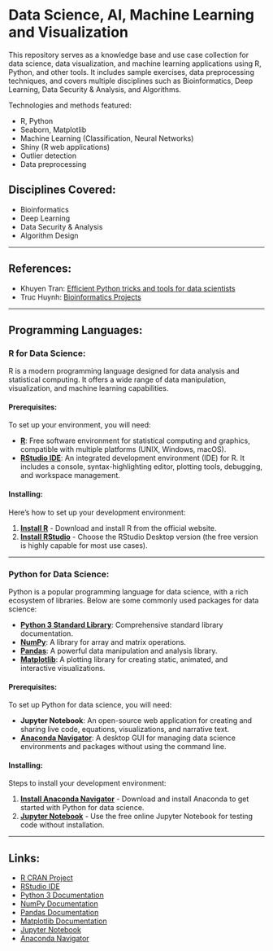 # Data Science, AI, Machine Learning and Visualization

This repository serves as a knowledge base and use case collection for data science, data visualization, and machine learning applications using R, Python, and other tools. It includes sample exercises, data preprocessing techniques, and covers multiple disciplines such as Bioinformatics, Deep Learning, Data Security & Analysis, and Algorithms.

Technologies and methods featured:
- R, Python
- Seaborn, Matplotlib
- Machine Learning (Classification, Neural Networks)
- Shiny (R web applications)
- Outlier detection
- Data preprocessing

## Disciplines Covered:
- Bioinformatics
- Deep Learning
- Data Security & Analysis
- Algorithm Design

---

## References:
- Khuyen Tran: [Efficient Python tricks and tools for data scientists](https://khuyentran1401.github.io/Efficient_Python_tricks_and_tools_for_data_scientists/README.html)
- Truc Huynh: [Bioinformatics Projects](https://rpubs.com/jackyhuynh87)

---

## Programming Languages:

### R for Data Science:

R is a modern programming language designed for data analysis and statistical computing. It offers a wide range of data manipulation, visualization, and machine learning capabilities.

#### Prerequisites:

To set up your environment, you will need:
- **[R](https://www.r-project.org/)**: Free software environment for statistical computing and graphics, compatible with multiple platforms (UNIX, Windows, macOS).
- **[RStudio IDE](https://rstudio.com/)**: An integrated development environment (IDE) for R. It includes a console, syntax-highlighting editor, plotting tools, debugging, and workspace management.

#### Installing:

Here’s how to set up your development environment:
1. **[Install R](https://www.r-project.org/)** - Download and install R from the official website.
2. **[Install RStudio](https://rstudio.com/products/rstudio/#:~:text=RStudio%20Take%20control%20of%20your%20R%20code)** - Choose the RStudio Desktop version (the free version is highly capable for most use cases).

---

### Python for Data Science:

Python is a popular programming language for data science, with a rich ecosystem of libraries. Below are some commonly used packages for data science:

- **[Python 3 Standard Library](https://docs.python.org/3/index.html)**: Comprehensive standard library documentation.
- **[NumPy](https://numpy.org/doc/stable/reference/index.html)**: A library for array and matrix operations.
- **[Pandas](https://pandas.pydata.org/docs/)**: A powerful data manipulation and analysis library.
- **[Matplotlib](https://matplotlib.org/2.0.2/index.html)**: A plotting library for creating static, animated, and interactive visualizations.

#### Prerequisites:

To set up Python for data science, you will need:
- **Jupyter Notebook**: An open-source web application for creating and sharing live code, equations, visualizations, and narrative text.
- **[Anaconda Navigator](https://docs.anaconda.com/anaconda/navigator/install/#:~:text=Installing%20Navigator%20Navigator%20is%20automatically%20installed%20when%20you)**: A desktop GUI for managing data science environments and packages without using the command line.

#### Installing:

Steps to install your development environment:
1. **[Install Anaconda Navigator](https://docs.anaconda.com/anaconda/navigator/install/#:~:text=Installing%20Navigator%20Navigator%20is%20automatically%20installed%20when%20you)** - Download and install Anaconda to get started with Python for data science.
2. **[Jupyter Notebook](https://jupyter.org/try)** - Use the free online Jupyter Notebook for testing code without installation.

---

## Links:

- [R CRAN Project](https://www.r-project.org/)
- [RStudio IDE](https://rstudio.com/)
- [Python 3 Documentation](https://docs.python.org/3/index.html)
- [NumPy Documentation](https://numpy.org/doc/stable/reference/index.html)
- [Pandas Documentation](https://pandas.pydata.org/docs/)
- [Matplotlib Documentation](https://matplotlib.org/2.0.2/index.html)
- [Jupyter Notebook](https://jupyter.org/try)
- [Anaconda Navigator](https://docs.anaconda.com/anaconda/navigator/install/#:~:text=Installing%20Navigator%20Navigator%20is%20automatically%20installed%20when%20you)